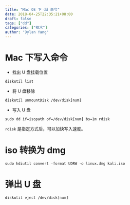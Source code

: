 ```yaml
---
title: "Mac OS 下 dd 命令"
date: 2018-04-25T22:35:21+08:00
draft: false
tags: ["dd"]
categories: ["技术"]
author: "Dylan Yang"
---
```


# Mac 下写入命令

- 找出 U 盘挂载位置

``` shell
diskutil list
```

- 将 U 盘移除

``` shell
diskutil unmountDisk /dev/disk[num]
```

- 写入 U 盘

``` shell
sudo dd if=isopath of=/dev/disk[num] bs=1m rdisk
```

`rdisk` 是指定方式后，可以加快写入速度。

<!--more-->
# iso 转换为 dmg

``` shell
sudo hdiutil convert -format UDRW -o linux.dmg kali.iso
```

# 弹出 U 盘

``` shell
diskutil eject /dev/disk[num]
```